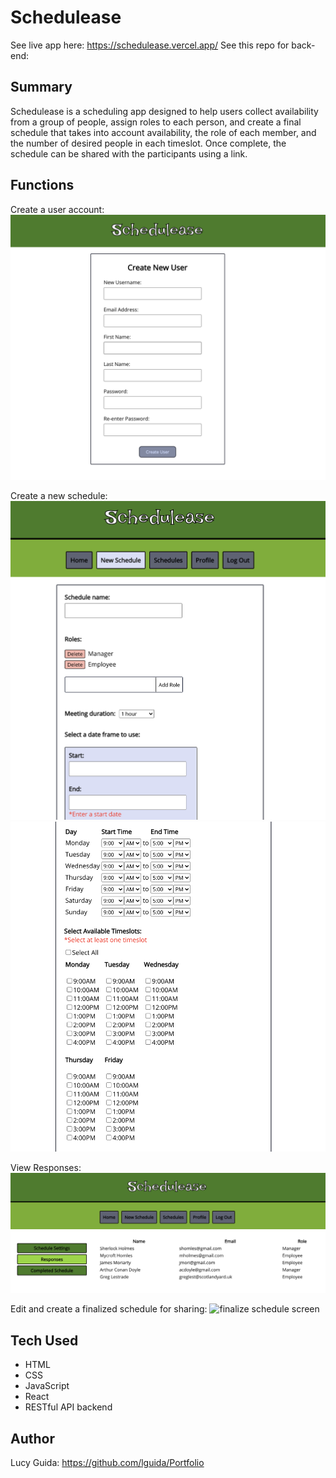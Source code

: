 # Schedulease

See live app here: https://schedulease.vercel.app/
See this repo for back-end: 

## Summary

Schedulease is a scheduling app designed to help users collect availability from a group of people, assign roles to each person, and create a final schedule that takes into account availability, the role of each member, and the number of desired people in each timeslot. Once complete, the schedule can be shared with the participants using a link.

## Functions

Create a user account: ![create new user](rmImages/NewUser.png)

Create a new schedule: ![create a new schedule](rmImages/NewSchedule.png)
![create a new schedule scrolled down](rmImages/NewSchedule2.png)

View Responses: ![view responses](rmImages/Responses.png)

Edit and create a finalized schedule for sharing: ![finalize schedule screen](rmImages/CompelteSchedule.png)


## Tech Used
* HTML
* CSS
* JavaScript
* React
* RESTful API backend

## Author
Lucy Guida: https://github.com/lguida/Portfolio